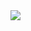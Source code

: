 <img src="https://capsule-render.vercel.app/api?type=transparent&color=000000&height=400&section=header&text=20%&fontSize=40" />
